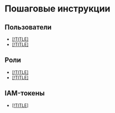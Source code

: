 # Пошаговые инструкции

## Пользователи

- [[!TITLE]](users/create.md)
- [[!TITLE]](users/delete.md)


## Роли

- [[!TITLE]](roles/grant.md)
- [[!TITLE]](roles/revoke.md)

## IAM-токены

- [[!TITLE]](iam-token/create.md)
